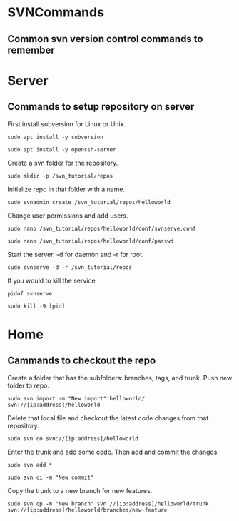 # SVNCommands
## Common svn version control commands to remember

# Server
## Commands to setup repository on server

First install subversion for Linux or Unix.
```
sudo apt install -y subversion

sudo apt install -y openssh-server
```
Create a svn folder for the repository.
```
sudo mkdir -p /svn_tutorial/repos
```
Initialize repo in that folder with a name.
```
sudo svnadmin create /svn_tutorial/repos/helloworld
```
Change user permissions and add users.
```
sudo nano /svn_tutorial/repos/helloworld/conf/svnserve.conf

sudo nano /svn_tutorial/repos/helloworld/conf/passwd
```
Start the server. -d for daemon and -r for root.
```
sudo svnserve -d -r /svn_tutorial/repos
```
If you would to kill the service
```
pidof svnserve

sudo kill -9 [pid]
```

# Home

## Cammands to checkout the repo

Create a folder that has the subfolders: branches, tags, and trunk.
Push new folder to repo.
```
sudo svn import -m "New import" helloworld/ svn://[ip:address]/helloworld
```
Delete that local file and checkout the latest code changes from that repository.
```
sudo svn co svn://[ip:address]/helloworld
```
Enter the trunk and add some code. Then add and commit the changes.
```
sudo svn add *

sudo svn ci -m "New commit"
```
Copy the trunk to a new branch for new features.
```
sudo svn cp -m "New branch" svn://[ip:address]/helloworld/trunk svn://[ip:address]/helloworld/branches/new-feature

